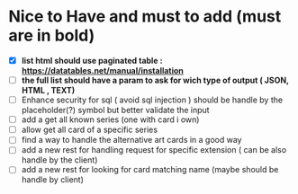 # Nice to Have and must to add (**must are in bold**)

- [X] **list html should use paginated table : https://datatables.net/manual/installation**
- [ ] **the full list should have a param to ask for wich type of output ( JSON, HTML , TEXT)**
- [ ] Enhance security for sql ( avoid sql injection ) should be handle by the placeholder(?) symbol but better validate the input
- [ ] add a get all known series (one with card i own)
- [ ] allow get all card of a specific series 
- [ ] find a way to handle the alternative art cards in a good way 
- [ ] add a new rest for handling request for specific extension ( can be also handle by the client)
- [ ] add a new rest for looking for card matching name (maybe should be handle by client)
